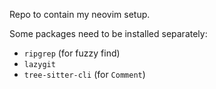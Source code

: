 Repo to contain my neovim setup.

Some packages need to be installed separately:
- `ripgrep` (for fuzzy find)
- `lazygit`
- `tree-sitter-cli` (for `Comment`)
